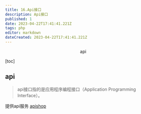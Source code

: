 ```yaml
---
title: 16.Api接口
description: Api接口
published: 1
date: 2023-04-22T17:41:41.221Z
tags: php
editor: markdown
dateCreated: 2023-04-22T17:41:41.221Z
---
```


<center>api</center>

[toc]

## api

> api接口指的是应用程序编程接口（Application Programming Interface）。

提供api服务 [apishop](https://www.apishop.net/)

